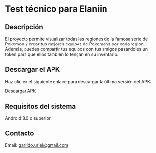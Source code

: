 # Test técnico para Elaniin

## Descripción
El proyecto permite visualizar todas las regiones de la famosa serie de Pokemon y crear tus mejores equipos de Pokemons por cada region.
Además, puedes compartir tus equipos con tus amigos pasandoles un token para que ellos también lo tengan en su inventario.

## Descargar el APK

Haz clic en el siguiente enlace para descargar la última versión del APK:

[Descargar APK](https://drive.google.com/drive/folders/11EvFbkut2HWECE0b5D_2UznOH7fI3Y3n?usp=sharing)

## Requisitos del sistema
Android 8.0 o superior

## Contacto
Email: garrido.uriel@gmail.com
